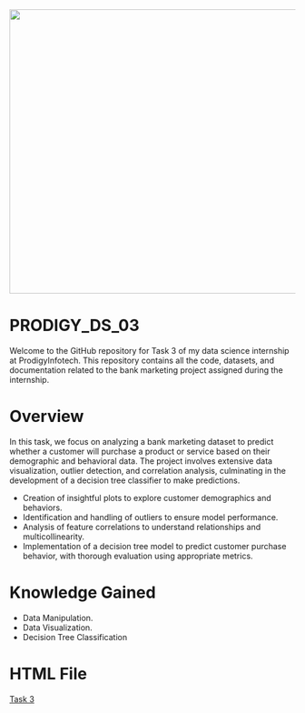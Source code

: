 <img src="https://github.com/AnkitaPal1012/PRODIGY_DS_03/blob/main/Screenshot%202024-08-28%20154733.png" height="500" width="900"/>


# PRODIGY_DS_03
Welcome to the GitHub repository for Task 3 of my data science internship at ProdigyInfotech. This repository contains all the code, datasets, and documentation related to the bank marketing project assigned during the internship.

# Overview

In this task, we focus on analyzing a bank marketing dataset to predict whether a customer will purchase a product or service based on their demographic and behavioral data. The project involves extensive data visualization, outlier detection, and correlation analysis, culminating in the development of a decision tree classifier to make predictions.

<ul><li>Creation of insightful plots to explore customer demographics and behaviors.</li>
<li>Identification and handling of outliers to ensure model performance.</li>
<li>Analysis of feature correlations to understand relationships and multicollinearity.</li>
<li>Implementation of a decision tree model to predict customer purchase behavior, with thorough evaluation using appropriate metrics.</li></ul>

# Knowledge Gained

<ul><li>Data Manipulation.</li>
<li>Data Visualization.</li>
<li>Decision Tree Classification  </li></ul>

# HTML File
<a href file="http://rpubs.com/AnkitaPal1012/1223221">Task 3</a>




